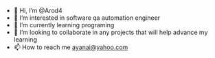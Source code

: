 - 👋 Hi, I’m @Arod4
- 👀 I’m interested in software qa automation engineer
- 🌱 I’m currently learning programing
- 💞️ I’m looking to collaborate in any projects that will help advance my learning 
- 📫 How to reach me ayanai@yahoo.com

<!---
Arod4/Arod4 is a ✨ special ✨ repository because its `README.md` (this file) appears on your GitHub profile.
You can click the Preview link to take a look at your changes.
--->
